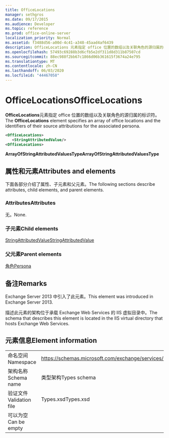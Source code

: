 ```yaml
---
title: OfficeLocations
manager: sethgros
ms.date: 09/17/2015
ms.audience: Developer
ms.topic: reference
ms.prod: office-online-server
localization_priority: Normal
ms.assetid: f3488d56-a00d-4c41-a348-45aad4af6439
description: OfficeLocations 元素指定 office 位置的数组以及关联角色的源归属的标识符。
ms.openlocfilehash: 57493c69288b3d6cfb5e2df311d8d311b87507cd
ms.sourcegitcommit: 88ec988f2bb67c1866d06b361615f3674a24e795
ms.translationtype: MT
ms.contentlocale: zh-CN
ms.lasthandoff: 06/03/2020
ms.locfileid: "44467058"
---
```

# <a name="officelocations"></a><span data-ttu-id="8ffab-103">OfficeLocations</span><span class="sxs-lookup"><span data-stu-id="8ffab-103">OfficeLocations</span></span>

<span data-ttu-id="8ffab-104">**OfficeLocations**元素指定 office 位置的数组以及关联角色的源归属的标识符。</span><span class="sxs-lookup"><span data-stu-id="8ffab-104">The **OfficeLocations** element specifies an array of office locations and the identifiers of their source attributions for the associated persona.</span></span> 
  
```XML
<OfficeLocations>   
   <StringAttributedValue/>
<OfficeLocations>
```

 <span data-ttu-id="8ffab-105">**ArrayOfStringAttributedValuesType**</span><span class="sxs-lookup"><span data-stu-id="8ffab-105">**ArrayOfStringAttributedValuesType**</span></span>
## <a name="attributes-and-elements"></a><span data-ttu-id="8ffab-106">属性和元素</span><span class="sxs-lookup"><span data-stu-id="8ffab-106">Attributes and elements</span></span>

<span data-ttu-id="8ffab-107">下面各部分介绍了属性、子元素和父元素。</span><span class="sxs-lookup"><span data-stu-id="8ffab-107">The following sections describe attributes, child elements, and parent elements.</span></span>
  
### <a name="attributes"></a><span data-ttu-id="8ffab-108">Attributes</span><span class="sxs-lookup"><span data-stu-id="8ffab-108">Attributes</span></span>

<span data-ttu-id="8ffab-109">无。</span><span class="sxs-lookup"><span data-stu-id="8ffab-109">None.</span></span>
  
### <a name="child-elements"></a><span data-ttu-id="8ffab-110">子元素</span><span class="sxs-lookup"><span data-stu-id="8ffab-110">Child elements</span></span>

[<span data-ttu-id="8ffab-111">StringAttributedValue</span><span class="sxs-lookup"><span data-stu-id="8ffab-111">StringAttributedValue</span></span>](stringattributedvalue.md)
  
### <a name="parent-elements"></a><span data-ttu-id="8ffab-112">父元素</span><span class="sxs-lookup"><span data-stu-id="8ffab-112">Parent elements</span></span>

[<span data-ttu-id="8ffab-113">角色</span><span class="sxs-lookup"><span data-stu-id="8ffab-113">Persona</span></span>](persona.md)
  
## <a name="remarks"></a><span data-ttu-id="8ffab-114">备注</span><span class="sxs-lookup"><span data-stu-id="8ffab-114">Remarks</span></span>

<span data-ttu-id="8ffab-115">Exchange Server 2013 中引入了此元素。</span><span class="sxs-lookup"><span data-stu-id="8ffab-115">This element was introduced in Exchange Server 2013.</span></span>
  
<span data-ttu-id="8ffab-116">描述此元素的架构位于承载 Exchange Web Services 的 IIS 虚拟目录中。</span><span class="sxs-lookup"><span data-stu-id="8ffab-116">The schema that describes this element is located in the IIS virtual directory that hosts Exchange Web Services.</span></span>
  
## <a name="element-information"></a><span data-ttu-id="8ffab-117">元素信息</span><span class="sxs-lookup"><span data-stu-id="8ffab-117">Element information</span></span>

|||
|:-----|:-----|
|<span data-ttu-id="8ffab-118">命名空间</span><span class="sxs-lookup"><span data-stu-id="8ffab-118">Namespace</span></span>  <br/> |https://schemas.microsoft.com/exchange/services/2006/types  <br/> |
|<span data-ttu-id="8ffab-119">架构名称</span><span class="sxs-lookup"><span data-stu-id="8ffab-119">Schema name</span></span>  <br/> |<span data-ttu-id="8ffab-120">类型架构</span><span class="sxs-lookup"><span data-stu-id="8ffab-120">Types schema</span></span>  <br/> |
|<span data-ttu-id="8ffab-121">验证文件</span><span class="sxs-lookup"><span data-stu-id="8ffab-121">Validation file</span></span>  <br/> |<span data-ttu-id="8ffab-122">Types.xsd</span><span class="sxs-lookup"><span data-stu-id="8ffab-122">Types.xsd</span></span>  <br/> |
|<span data-ttu-id="8ffab-123">可以为空</span><span class="sxs-lookup"><span data-stu-id="8ffab-123">Can be empty</span></span>  <br/> ||
   

